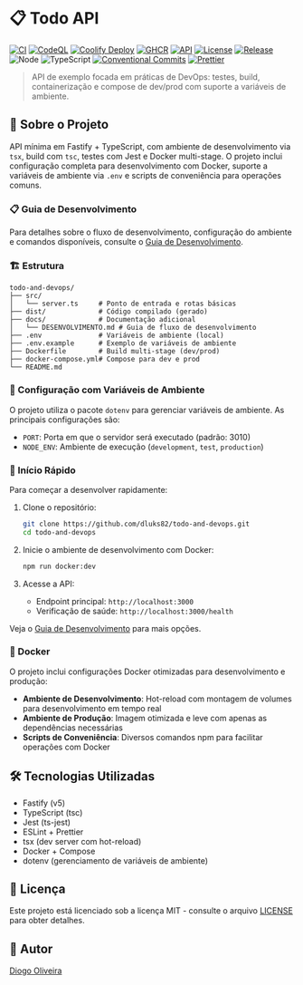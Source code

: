 # 📋 Todo API

[![CI](https://github.com/dluks82/todo-and-devops/actions/workflows/ci.yml/badge.svg?branch=main)](https://github.com/dluks82/todo-and-devops/actions/workflows/ci.yml)
[![CodeQL](https://github.com/dluks82/todo-and-devops/actions/workflows/codeql.yml/badge.svg?branch=main)](https://github.com/dluks82/todo-and-devops/actions/workflows/codeql.yml)
[![Coolify Deploy](https://github.com/dluks82/todo-and-devops/actions/workflows/coolify-deploy.yml/badge.svg?branch=main)](https://github.com/dluks82/todo-and-devops/actions/workflows/coolify-deploy.yml)
[![GHCR](https://img.shields.io/badge/ghcr.io%2Fdluks82%2Ftodo--and--devops--api-available-blue?logo=github)](https://github.com/dluks82?tab=packages&repo_name=todo-and-devops)
[![API](https://img.shields.io/website?url=https%3A%2F%2Fapi-todoanddevops.11051982.xyz%2Fhealth&label=API&up_message=online&down_message=offline)](https://api-todoanddevops.11051982.xyz/health)
[![License](https://img.shields.io/github/license/dluks82/todo-and-devops)](LICENSE)
[![Release](https://img.shields.io/github/v/tag/dluks82/todo-and-devops?label=release&sort=semver)](https://github.com/dluks82/todo-and-devops/tags)
![Node](https://img.shields.io/badge/node-20%2B-339933?logo=node.js&logoColor=white)
![TypeScript](https://img.shields.io/badge/TypeScript-5.x-3178C6?logo=typescript&logoColor=white)
[![Conventional Commits](https://img.shields.io/badge/Conventional%20Commits-1.0.0-orange.svg)](https://conventionalcommits.org)
[![Prettier](https://img.shields.io/badge/code%20style-prettier-ff69b4.svg)](https://prettier.io)

> API de exemplo focada em práticas de DevOps: testes, build, containerização e compose de dev/prod com suporte a variáveis de ambiente.

## 🚀 Sobre o Projeto

API mínima em Fastify + TypeScript, com ambiente de desenvolvimento via `tsx`, build com `tsc`, testes com Jest e Docker multi-stage. O projeto inclui configuração completa para desenvolvimento com Docker, suporte a variáveis de ambiente via `.env` e scripts de conveniência para operações comuns.

### 📋 Guia de Desenvolvimento

Para detalhes sobre o fluxo de desenvolvimento, configuração do ambiente e comandos disponíveis, consulte o [Guia de Desenvolvimento](docs/DESENVOLVIMENTO.md).

### 🏗️ Estrutura

```code
todo-and-devops/
├── src/
│   └── server.ts     # Ponto de entrada e rotas básicas
├── dist/             # Código compilado (gerado)
├── docs/             # Documentação adicional
│   └── DESENVOLVIMENTO.md # Guia de fluxo de desenvolvimento
├── .env              # Variáveis de ambiente (local)
├── .env.example      # Exemplo de variáveis de ambiente
├── Dockerfile        # Build multi-stage (dev/prod)
├── docker-compose.yml# Compose para dev e prod
└── README.md
```

### 🔧 Configuração com Variáveis de Ambiente

O projeto utiliza o pacote `dotenv` para gerenciar variáveis de ambiente. As principais configurações são:

- `PORT`: Porta em que o servidor será executado (padrão: 3010)
- `NODE_ENV`: Ambiente de execução (`development`, `test`, `production`)

### 🚀 Início Rápido

Para começar a desenvolver rapidamente:

1. Clone o repositório:

   ```bash
   git clone https://github.com/dluks82/todo-and-devops.git
   cd todo-and-devops
   ```

2. Inicie o ambiente de desenvolvimento com Docker:

   ```bash
   npm run docker:dev
   ```

3. Acesse a API:
   - Endpoint principal: `http://localhost:3000`
   - Verificação de saúde: `http://localhost:3000/health`

Veja o [Guia de Desenvolvimento](docs/DESENVOLVIMENTO.md) para mais opções.

### 🐳 Docker

O projeto inclui configurações Docker otimizadas para desenvolvimento e produção:

- **Ambiente de Desenvolvimento**: Hot-reload com montagem de volumes para desenvolvimento em tempo real
- **Ambiente de Produção**: Imagem otimizada e leve com apenas as dependências necessárias
- **Scripts de Conveniência**: Diversos comandos npm para facilitar operações com Docker

## 🛠️ Tecnologias Utilizadas

- Fastify (v5)
- TypeScript (tsc)
- Jest (ts-jest)
- ESLint + Prettier
- tsx (dev server com hot-reload)
- Docker + Compose
- dotenv (gerenciamento de variáveis de ambiente)

## 📄 Licença

Este projeto está licenciado sob a licença MIT - consulte o arquivo [LICENSE](LICENSE) para obter detalhes.

## 👤 Autor

[Diogo Oliveira](https://github.com/dluks82)
